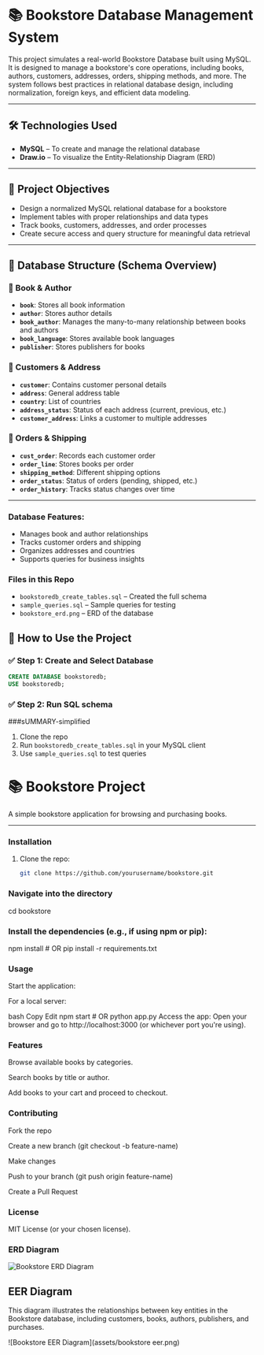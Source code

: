 # 📚 Bookstore Database Management System

This project simulates a real-world Bookstore Database built using MySQL. It is designed to manage a bookstore's core operations, including books, authors, customers, addresses, orders, shipping methods, and more. The system follows best practices in relational database design, including normalization, foreign keys, and efficient data modeling.

---

## 🛠️ Technologies Used

- **MySQL** – To create and manage the relational database
- **Draw.io** – To visualize the Entity-Relationship Diagram (ERD)

---

## 🎯 Project Objectives

- Design a normalized MySQL relational database for a bookstore
- Implement tables with proper relationships and data types
- Track books, customers, addresses, and order processes
- Create secure access and query structure for meaningful data retrieval

---

## 🧱 Database Structure (Schema Overview)

### 📘 Book & Author

- **`book`**: Stores all book information
- **`author`**: Stores author details
- **`book_author`**: Manages the many-to-many relationship between books and authors
- **`book_language`**: Stores available book languages
- **`publisher`**: Stores publishers for books

### 👤 Customers & Address

- **`customer`**: Contains customer personal details
- **`address`**: General address table
- **`country`**: List of countries
- **`address_status`**: Status of each address (current, previous, etc.)
- **`customer_address`**: Links a customer to multiple addresses

### 🛒 Orders & Shipping

- **`cust_order`**: Records each customer order
- **`order_line`**: Stores books per order
- **`shipping_method`**: Different shipping options
- **`order_status`**: Status of orders (pending, shipped, etc.)
- **`order_history`**: Tracks status changes over time


---
### Database Features:
- Manages book and author relationships
- Tracks customer orders and shipping
- Organizes addresses and countries
- Supports queries for business insights

 ### Files in this Repo
- `bookstoredb_create_tables.sql` – Created the full schema
- `sample_queries.sql` – Sample queries for testing
- `bookstore_erd.png` – ERD of the database


## 📂 How to Use the Project


### ✅ Step 1: Create and Select Database

```sql
CREATE DATABASE bookstoredb;
USE bookstoredb;
```
### ✅ Step 2: Run SQL schema

###sUMMARY-simplified
1. Clone the repo
2. Run `bookstoredb_create_tables.sql` in your MySQL client
3. Use `sample_queries.sql` to test queries

# 📚 Bookstore Project

A simple bookstore application for browsing and purchasing books.

---

### Installation

1. Clone the repo:
   ```bash
   git clone https://github.com/yourusername/bookstore.git

   
### Navigate into the directory
cd bookstore


### Install the dependencies (e.g., if using npm or pip):
npm install    # OR pip install -r requirements.txt

### Usage
Start the application:

For a local server:

bash
Copy
Edit
npm start    # OR python app.py
Access the app: Open your browser and go to http://localhost:3000 (or whichever port you're using).

### Features
Browse available books by categories.

Search books by title or author.

Add books to your cart and proceed to checkout.

### Contributing
Fork the repo

Create a new branch (git checkout -b feature-name)

Make changes

Push to your branch (git push origin feature-name)

Create a Pull Request

### License
MIT License (or your chosen license).



### ERD Diagram

![Bookstore ERD Diagram](assets/bookstore_erd.png)

## EER Diagram

This diagram illustrates the relationships between key entities in the Bookstore database, including customers, books, authors, publishers, and purchases.


![Bookstore EER Diagram](assets/bookstore eer.png)
